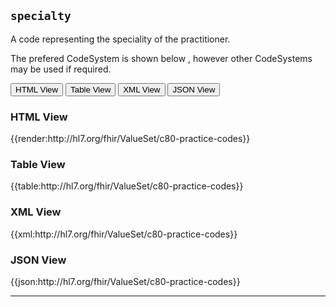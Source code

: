 ## `specialty`

A code representing the speciality of the practitioner.

The prefered CodeSystem is shown below , however other CodeSystems may be used if required.

<div class="tab">
 <button class="tablinks active" onclick="openTab(event, 'HTML View')">HTML View</button>
 <button class="tablinks" onclick="openTab(event, 'Table View')">Table View</button>
  <button class="tablinks" onclick="openTab(event, 'XML View')">XML View</button>
  <button class="tablinks" onclick="openTab(event, 'JSON View')">JSON View</button>
</div>

<div id="HTML View" class="tabcontent" style="display:block">
  <h3>HTML View</h3>
{{render:http://hl7.org/fhir/ValueSet/c80-practice-codes}}
</div>

<div id="Table View" class="tabcontent">
  <h3>Table View</h3>
{{table:http://hl7.org/fhir/ValueSet/c80-practice-codes}}
</div>

<div id="XML View" class="tabcontent">
  <h3>XML View</h3>
{{xml:http://hl7.org/fhir/ValueSet/c80-practice-codes}}
</div>

<div id="JSON View" class="tabcontent">
  <h3>JSON View</h3>
{{json:http://hl7.org/fhir/ValueSet/c80-practice-codes}}
</div>

---

